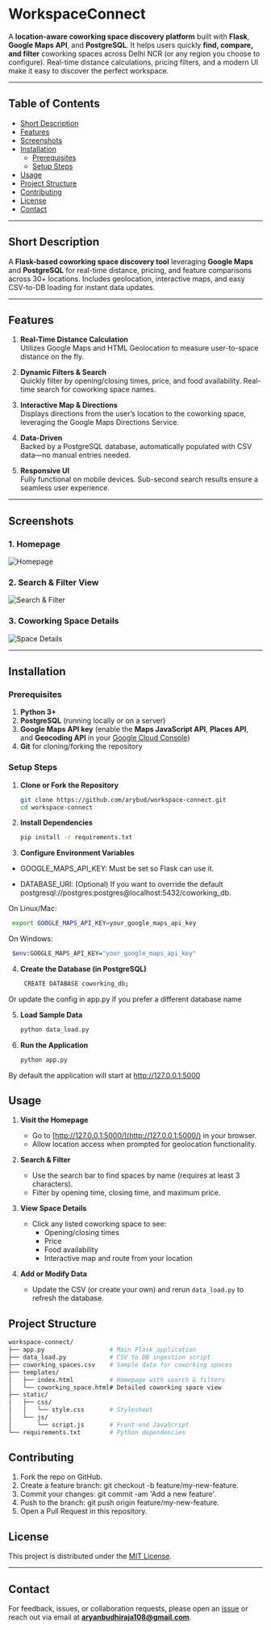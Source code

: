 # WorkspaceConnect

A **location-aware coworking space discovery platform** built with **Flask**, **Google Maps API**, and **PostgreSQL**. It helps users quickly **find, compare, and filter** coworking spaces across Delhi NCR (or any region you choose to configure). Real-time distance calculations, pricing filters, and a modern UI make it easy to discover the perfect workspace.

---

## Table of Contents
- [Short Description](#short-description)
- [Features](#features)
- [Screenshots](#screenshots)
- [Installation](#installation)
  - [Prerequisites](#prerequisites)
  - [Setup Steps](#setup-steps)
- [Usage](#usage)
- [Project Structure](#project-structure)
- [Contributing](#contributing)
- [License](#license)
- [Contact](#contact)

---

## Short Description
A **Flask-based coworking space discovery tool** leveraging **Google Maps** and **PostgreSQL** for real-time distance, pricing, and feature comparisons across 30+ locations. Includes geolocation, interactive maps, and easy CSV-to-DB loading for instant data updates.

---

## Features
1. **Real-Time Distance Calculation**  
   Utilizes Google Maps and HTML Geolocation to measure user-to-space distance on the fly.

2. **Dynamic Filters & Search**  
   Quickly filter by opening/closing times, price, and food availability. Real-time search for coworking space names.

3. **Interactive Map & Directions**  
   Displays directions from the user’s location to the coworking space, leveraging the Google Maps Directions Service.

4. **Data-Driven**  
   Backed by a PostgreSQL database, automatically populated with CSV data—no manual entries needed.

5. **Responsive UI**  
   Fully functional on mobile devices. Sub-second search results ensure a seamless user experience.

---

## Screenshots

### 1. Homepage
![Homepage](./images/homepage_screenshot.png)

### 2. Search & Filter View
![Search & Filter](./images/search_filter_screenshot.png)

### 3. Coworking Space Details
![Space Details](./images/details_screenshot.png)

---

## Installation

### Prerequisites
1. **Python 3+**
2. **PostgreSQL** (running locally or on a server)
3. **Google Maps API key** (enable the **Maps JavaScript API**, **Places API**, and **Geocoding API** in your [Google Cloud Console](https://console.cloud.google.com/))
4. **Git** for cloning/forking the repository

### Setup Steps

1. **Clone or Fork the Repository**
    ```bash
   git clone https://github.com/arybud/workspace-connect.git
   cd workspace-connect
    ```
2. **Install Dependencies**
    ```bash
   pip install -r requirements.txt
   ```
3. **Configure Environment Variables**
- GOOGLE_MAPS_API_KEY: Must be set so Flask can use it.

- DATABASE_URI: (Optional) If you want to override the default postgresql://postgres:postgres@localhost:5432/coworking_db.

On Linux/Mac:
  ```bash
   export GOOGLE_MAPS_API_KEY=your_google_maps_api_key
   ```
On Windows:
  ```bash
   $env:GOOGLE_MAPS_API_KEY="your_google_maps_api_key" 
   ```
4. **Create the Database (in PostgreSQL)**
   ```bash
    CREATE DATABASE coworking_db;   
    ```
Or update the config in app.py if you prefer a different database name 

5. **Load Sample Data**
    ```bash
    python data_load.py
   ```

6. **Run the Application**
    ```bash
    python app.py
    ```
By default the application will start at http://127.0.0.1:5000
    
## Usage

1. **Visit the Homepage**  
   - Go to [http://127.0.0.1:5000/](http://127.0.0.1:5000/) in your browser.  
   - Allow location access when prompted for geolocation functionality.

2. **Search & Filter**  
   - Use the search bar to find spaces by name (requires at least 3 characters).  
   - Filter by opening time, closing time, and maximum price.

3. **View Space Details**  
   - Click any listed coworking space to see:  
     - Opening/closing times  
     - Price  
     - Food availability  
     - Interactive map and route from your location  

4. **Add or Modify Data**  
   - Update the CSV (or create your own) and rerun `data_load.py` to refresh the database.


## Project Structure

```bash
workspace-connect/
├── app.py                  # Main Flask application
├── data_load.py            # CSV to DB ingestion script
├── coworking_spaces.csv    # Sample data for coworking spaces
├── templates/
│   ├── index.html          # Homepage with search & filters
│   └── coworking_space.html# Detailed coworking space view
├── static/
│   ├── css/
│   │   └── style.css       # Stylesheet
│   └── js/
│       └── script.js       # Front-end JavaScript
└── requirements.txt        # Python dependencies
```

## Contributing
1. Fork the repo on GitHub.
2. Create a feature branch: git checkout -b feature/my-new-feature.
3. Commit your changes: git commit -am 'Add a new feature'.
4. Push to the branch: git push origin feature/my-new-feature.
5. Open a Pull Request in this repository.


## License

This project is distributed under the [MIT License](LICENSE).

---

## Contact

For feedback, issues, or collaboration requests, please open an [issue](https://github.com/<arybud>/workspace-connect/issues) or reach out via email at **aryanbudhiraja108@gmail.com**.
